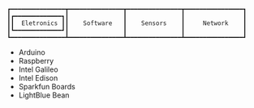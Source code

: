 


    ┏━━━━━━━━━━━━━━━┳━━━━━━━━━━━━━━━┳━━━━━━━━━━━━━━━┳━━━━━━━━━━━━━━━━┓
    ┃┏━━━━━━━━━━━━━┓┃               ┃               ┃                ┃
    ┃┃  Eletronics ┃┃    Software   ┃    Sensors    ┃     Network    ┃
    ┃┗━━━━━━━━━━━━━┛┃               ┃               ┃                ┃
    ┗━━━━━━━━━━━━━━━┻━━━━━━━━━━━━━━━┻━━━━━━━━━━━━━━━┻━━━━━━━━━━━━━━━━┛

- Arduino
- Raspberry
- Intel Galileo
- Intel Edison
- Sparkfun Boards
- LightBlue Bean

